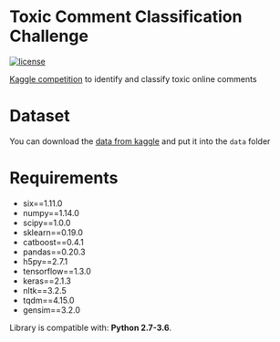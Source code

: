 # Toxic Comment Classification Challenge

[![license](https://img.shields.io/github/license/mashape/apistatus.svg?maxAge=2592000)](https://github.com/Donskov7/toxic_comments/blob/master/LICENSE)

[Kaggle competition](https://www.kaggle.com/c/jigsaw-toxic-comment-classification-challenge) to identify and classify toxic online comments

# Dataset
You can download the [data from kaggle](https://www.kaggle.com/c/jigsaw-toxic-comment-classification-challenge/data) and put it into the `data` folder

# Requirements
- six==1.11.0
- numpy==1.14.0
- scipy==1.0.0
- sklearn==0.19.0
- catboost==0.4.1
- pandas==0.20.3
- h5py==2.7.1
- tensorflow==1.3.0
- keras==2.1.3
- nltk==3.2.5
- tqdm==4.15.0
- gensim==3.2.0

Library is compatible with: __Python 2.7-3.6__.
